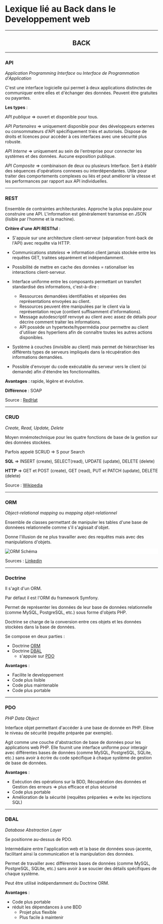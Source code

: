 # Lexique lié au Back dans le Developpement web

---

<h2 align="center">BACK</h2>

---

### API 

 *Application Programming Interface* ou *Interface de Programmation d'Application*
 
 C'est une interface logicielle qui permet à deux applications distinctes de communiquer entre elles et d'échanger des données. Peuvent être gratuites ou payantes. 
 
 **Les types** : 
 
 *API publique* => ouvert et disponible pour tous.
 
 *API Partenaires* => uniquement disponible pour des développeurs externes ou consommateurs d'API spécifiquement triés et autorisés. Dispose de droits et licences pour accéder à ces interfaces avec une sécurité plus robuste.
 
 *API Interne* => uniquement au sein de l'entreprise pour connecter les systèmes et des données. Aucune exposition publique.
 
 *API Composite* =>  combinaison de deux ou plusieurs Interface. Sert à établir des séquences d'opérations connexes ou interdépendantes. Utile pour traiter des comportements complexes ou liés et peut améliorer la vitesse et les performances par rapport aux API individuelles.

 ---

### REST 

Ensemble de contraintes architecturales. Approche la plus populaire pour construire une API. L'information est généralement transmise en JSON (lisible par l'homme et la machine).

 **Critère d'une API RESTful** : 
 -  S'appuie sur une architecture client-serveur (séparation front-back de l'API) avec requête via HTTP.
 
 - Communications *stateless* => information client jamais stockée entre les requêtes GET, traitées séparément et indépendamment.

 - Possibilité de mettre en cache des données = rationaliser les interactions client-serveur.

 - Interface uniforme entre les composants permettant un transfert standardisé des informations, c'est-à-dire : 
   - Ressources demandées identifiables et séparées des représentations envoyées au client. 
   - Ressources peuvent être manipulées par le client via la représentation reçue (contient suffisamment d'informations). 
   - Message autodescriptif renvoyé au client avec assez de détails pour décrire comment traiter les informations. 
   - API possède un hypertexte/hypermédia pour permettre au client d'utiliser des hyperliens afin de connaître toutes les autres actions disponibles.
  
 - Système à couches (invisible au client) mais permet de hiérarchiser les différents types de serveurs impliqués dans la récupération des informations demandées. 

 - Possible d'envoyer du code exécutable du serveur vers le client (si demande) afin d'étendre les fonctionnalités.

**Avantages** : rapide, légère et évolutive. 

**Différence** : SOAP

Source : [RedHat](https://www.redhat.com/fr/topics/api/what-is-a-rest-api)

---

### CRUD

*Create, Read, Update, Delete*

Moyen mnémotechnique pour les quatre fonctions de base de la gestion sur des données stockées.

Parfois appelé SCRUD => S pour Search

**SQL** => INSERT (create), SELECT(read), UPDATE (update), DELETE (delete)

**HTTP** => GET et POST (create), GET (read), PUT et PATCH (update), DELETE (delete)

Source : [Wikipedia](https://fr.wikipedia.org/wiki/CRUD)

---

### ORM

*Object-relational mapping* ou *mapping objet-relationnel*

Ensemble de classes permettant de manipuler les tables d'une base de donnéees relationnelle comme s'il s'agissait d'objet.

Donne l'illusion de ne plus travailler avec des requêtes mais avec des manipulations d'objets.

<div style="background-color : white;">

  ![ORM Schéma](https://res.cloudinary.com/practicaldev/image/fetch/s--QPH4sf2X--/c_imagga_scale,f_auto,fl_progressive,h_900,q_auto,w_1600/https://dev-to-uploads.s3.amazonaws.com/uploads/articles/divzbwhf4hgov8ho911v.png)

</div>

Sources : [Linkedin](https://www.linkedin.com/posts/honorablecon_sundayword-activity-6878386656462823424-5jGs/?utm_source=linkedin_share&utm_medium=member_desktop_web)

---

### Doctrine

Il s'agit d'un ORM. 

Par défaut il est l'ORM du framework Symfony.

Permet de représenter les données de leur base de données relationnelle (comme MySQL, PostgreSQL, etc.) sous forme d'objets PHP.

Doctrine se charge de la conversion entre ces objets et les données stockées dans la base de données.

Se compose en deux parties :

- Doctrine [ORM](https://github.com/Floriane-MAFFEI/Lexique-Dev/blob/master/Back.md#ORM)
- Doctrine [DBAL](https://github.com/Floriane-MAFFEI/Lexique-Dev/blob/master/Back.md#DBAL)
  - s'appuie sur  [PDO](https://github.com/Floriane-MAFFEI/Lexique-Dev/blob/master/Back.md#PDO)

**Avantages** : 

- Facilite le developpement
- Code plus lisible
- Code plus maintenable
- Code plus portable

--- 

### PDO

*PHP Data Object*

Interface objet permettant d'accéder à une base de donnée en PHP. 
Elève le niveau de sécurité (requête préparée par exemple).

Agit comme une couche d'abstraction de base de données pour les applications web PHP. Elle fournit une interface uniforme pour interagir avec différentes bases de données (comme MySQL, PostgreSQL, SQLite, etc.) sans avoir à écrire du code spécifique à chaque système de gestion de base de données.

**Avantages** :

- Exécution des opérations sur la BDD, Récupération des données et Gestion des erreurs => plus efficace et plus sécurisé
- Code plus portable
- Amélioration de la sécurité (requêtes préparées => evite les injections SQL)

---

### DBAL

*Database Abstraction Layer*

Se positionne au-dessus de PDO.

Intermédiaire entre l'application web et la base de données sous-jacente, facilitant ainsi la communication et la manipulation des données.

Permet de travailler avec différentes bases de données (comme MySQL, PostgreSQL, SQLite, etc.) sans avoir à se soucier des détails spécifiques de chaque système.

Peut être utilisé indépendamment du Doctrine ORM.

**Avantages** : 
- Code plus portable
- réduit les dépendances à une BDD 
  - Projet plus flexible
  - Plus facile à maintenir